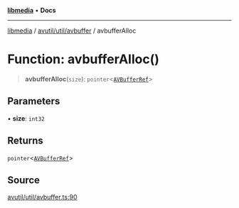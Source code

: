 [**libmedia**](../../../../README.md) • **Docs**

***

[libmedia](../../../../README.md) / [avutil/util/avbuffer](../README.md) / avbufferAlloc

# Function: avbufferAlloc()

> **avbufferAlloc**(`size`): `pointer`\<[`AVBufferRef`](../../../struct/avbuffer/classes/AVBufferRef.md)\>

## Parameters

• **size**: `int32`

## Returns

`pointer`\<[`AVBufferRef`](../../../struct/avbuffer/classes/AVBufferRef.md)\>

## Source

[avutil/util/avbuffer.ts:90](https://github.com/zhaohappy/libmedia/blob/acbbf6bd75e6ee4c968b9f441fe28c40f42f350d/src/avutil/util/avbuffer.ts#L90)
